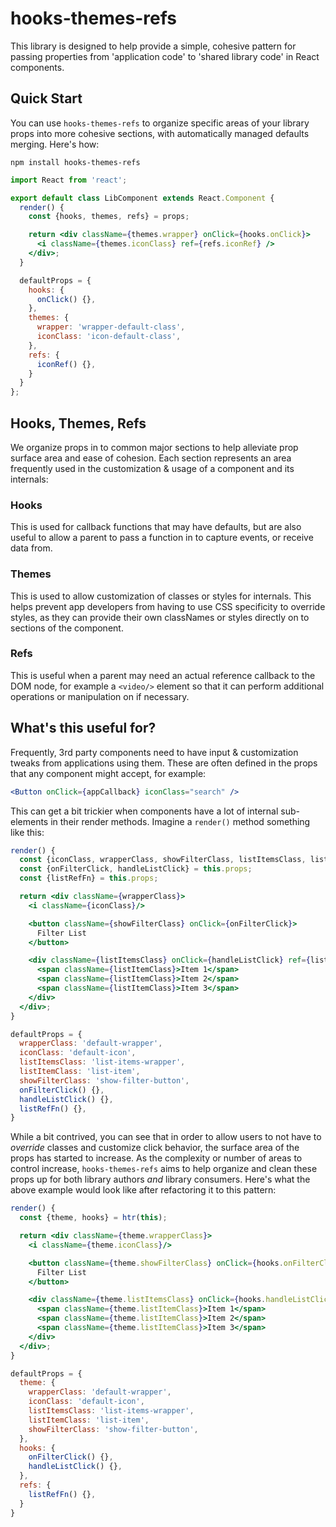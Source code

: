 # hooks-themes-refs

This library is designed to help provide a simple, cohesive pattern for passing properties from 'application code' to 'shared library code' in React components.

## Quick Start

You can use `hooks-themes-refs` to organize specific areas of your library props into
more cohesive sections, with automatically managed defaults merging. Here's how:

```
npm install hooks-themes-refs
```

```jsx
import React from 'react';

export default class LibComponent extends React.Component {
  render() {
    const {hooks, themes, refs} = props;

    return <div className={themes.wrapper} onClick={hooks.onClick}>
      <i className={themes.iconClass} ref={refs.iconRef} />
    </div>;
  }

  defaultProps = {
    hooks: {
      onClick() {},
    },
    themes: {
      wrapper: 'wrapper-default-class',
      iconClass: 'icon-default-class',
    },
    refs: {
      iconRef() {},
    }
  }
};
```

## Hooks, Themes, Refs

We organize props in to common major sections to help alleviate prop surface area and ease
of cohesion. Each section represents an area frequently used in the customization & usage
of a component and its internals:

### Hooks
This is used for callback functions that may have defaults, but are also useful to allow
a parent to pass a function in to capture events, or receive data from.

### Themes
This is used to allow customization of classes or styles for internals. This helps prevent
app developers from having to use CSS specificity to override styles, as they can provide
their own classNames or styles directly on to sections of the component.

### Refs
This is useful when a parent may need an actual reference callback to the DOM node, for
example a `<video/>` element so that it can perform additional operations or manipulation
on if necessary.


## What's this useful for?

Frequently, 3rd party components need to have input & customization tweaks from applications using them. These are often defined in the props that any component might accept, for example:

```jsx
<Button onClick={appCallback} iconClass="search" />
```

This can get a bit trickier when components have a lot of internal sub-elements in
their render methods. Imagine a `render()` method something like this:

```jsx
render() {
  const {iconClass, wrapperClass, showFilterClass, listItemsClass, listItemClass} = this.props;
  const {onFilterClick, handleListClick} = this.props;
  const {listRefFn} = this.props;

  return <div className={wrapperClass}>
    <i className={iconClass}/>

    <button className={showFilterClass} onClick={onFilterClick}>
      Filter List
    </button>

    <div className={listItemsClass} onClick={handleListClick} ref={listRefFn}>
      <span className={listItemClass}>Item 1</span>
      <span className={listItemClass}>Item 2</span>
      <span className={listItemClass}>Item 3</span>
    </div>
  </div>;
}

defaultProps = {
  wrapperClass: 'default-wrapper',
  iconClass: 'default-icon',
  listItemsClass: 'list-items-wrapper',
  listItemClass: 'list-item',
  showFilterClass: 'show-filter-button',
  onFilterClick() {},
  handleListClick() {},
  listRefFn() {},
}
```

While a bit contrived, you can see that in order to allow users to not have to
_override_ classes and customize click behavior, the surface area of the props
has started to increase. As the complexity or number of areas to control increase,
`hooks-themes-refs` aims to help organize and clean these props up for both
library authors _and_ library consumers. Here's what the above example would
look like after refactoring it to this pattern:

```jsx
render() {
  const {theme, hooks} = htr(this);

  return <div className={theme.wrapperClass}>
    <i className={theme.iconClass}/>

    <button className={theme.showFilterClass} onClick={hooks.onFilterClick}>
      Filter List
    </button>

    <div className={theme.listItemsClass} onClick={hooks.handleListClick} ref={refs.listRefFn}>
      <span className={theme.listItemClass}>Item 1</span>
      <span className={theme.listItemClass}>Item 2</span>
      <span className={theme.listItemClass}>Item 3</span>
    </div>
  </div>;
}

defaultProps = {
  theme: {
    wrapperClass: 'default-wrapper',
    iconClass: 'default-icon',
    listItemsClass: 'list-items-wrapper',
    listItemClass: 'list-item',
    showFilterClass: 'show-filter-button',
  },
  hooks: {
    onFilterClick() {},
    handleListClick() {},
  },
  refs: {
    listRefFn() {},
  }
}
```

